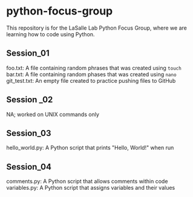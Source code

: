 # python-focus-group

This repository is for the LaSalle Lab Python Focus Group, where we are learning how to code using 
Python.

## Session_01
foo.txt: A file containing random phrases that was created using `touch`
bar.txt: A file containing random phases that was created using `nano`
git_test.txt: An empty file created to practice pushing files to GitHub

## Session _02
NA; worked on UNIX commands only

## Session_03
hello_world.py: A Python script that prints "Hello, World!" when run

## Session_04
comments.py: A Python script that allows comments within code
variables.py: A Python script that assigns variables and their values
